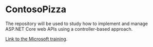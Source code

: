# ContosoPizza
The repository will be used to study how to implement and manage ASP.NET Core web APIs using a controller-based approach.

[Link to the Microsoft training](https://learn.microsoft.com/en-us/training/modules/build-web-api-aspnet-core/).
